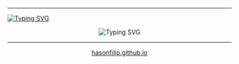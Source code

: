 <hr />
<a href="https://git.io/typing-svg">
  <img src="https://readme-typing-svg.herokuapp.com?font=Monomaniac+One&duration=100&pause=1700&color=28F71A&random=false&width=435&lines=%3E_;+" alt="Typing SVG" />
</a>
<p align="center">
  <img src="https://readme-typing-svg.herokuapp.com?font=Kode+Mono&pause=300&center=true&color=28F71A&repeat=true&random=false&width=435&lines=Welcome%2C+Pilgrim!;Here+be+dragons...;...and+perhaps+some+untested+code...;So+have+a+look+around!;+" alt="Typing SVG" />
</p>
<hr />
<!--
<p align="center">
  <a href="https://hasonfilip.github.io">
    <img src="https://readme-typing-svg.herokuapp.com?font=Kode+Mono&repeat=true&duration=1&pause=5000&center=true&color=28F71A&underline=true&width=435&lines=hasonfilip.github.io" alt="Typing SVG" />
  </a>
</p>
-->
<p align="center">
  <a href="https://hasonfilip.github.io">hasonfilip.github.io</a>
</p>
<!--
<hr />
<p align="center">
  <a href="https://github.com/hasonfilip"><img width="50%" src="https://github-readme-stats-git-masterorgs-github-readme-stats-team.vercel.app/api/top-langs/?username=hasonfilip&include_orgs=true&theme=dark&hide=cmake&layout=compact&langs_count=5&bg_color=101010&hide_title=true"></a>
</p>
-->
